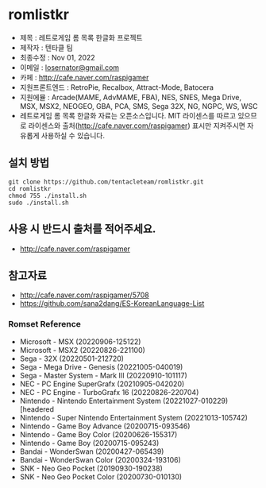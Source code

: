 # romlistkr

* 제목 : 레트로게임 롬 목록 한글화 프로젝트
* 제작자 : 텐타클 팀
* 최종수정 : Nov 01, 2022
* 이메일 : losernator@gmail.com
* 카페 : http://cafe.naver.com/raspigamer
* 지원프론트엔드 : RetroPie, Recalbox, Attract-Mode, Batocera
* 지원에뮬 : Arcade(MAME, AdvMAME, FBA), NES, SNES, Mega Drive, MSX, MSX2, NEOGEO, GBA, PCA, SMS, Sega 32X, NG, NGPC, WS, WSC
* 레트로게임 롬 목록 한글화 자료는 오픈소스입니다. MIT 라이센스를 따르고 있으므로 라이센스와 출처(http://cafe.naver.com/raspigamer) 표시만 지켜주시면 자유롭게 사용하실 수 있습니다.

## 설치 방법
<pre><code>git clone https://github.com/tentacleteam/romlistkr.git
cd romlistkr
chmod 755 ./install.sh
sudo ./install.sh</code></pre>

## 사용 시 반드시 출처를 적어주세요.
* http://cafe.naver.com/raspigamer

## 참고자료
* http://cafe.naver.com/raspigamer/5708
* https://github.com/sana2dang/ES-KoreanLanguage-List


### Romset Reference
* Microsoft - MSX (20220906-125122)
* Microsoft - MSX2 (20220826-221100)
* Sega - 32X (20220501-212720)
* Sega - Mega Drive - Genesis (20221005-040019)
* Sega - Master System - Mark III (20220910-101117)
* NEC - PC Engine SuperGrafx (20210905-042020)
* NEC - PC Engine - TurboGrafx 16 (20220826-220704)
* Nintendo - Nintendo Entertainment System (20221027-010229) [headered
* Nintendo - Super Nintendo Entertainment System (20221013-105742)
* Nintendo - Game Boy Advance (20200715-093546)
* Nintendo - Game Boy Color (20200626-155317)
* Nintendo - Game Boy (20200715-095243)
* Bandai - WonderSwan (20200427-065439)
* Bandai - WonderSwan Color (20200324-193106)
* SNK - Neo Geo Pocket (20190930-190238)
* SNK - Neo Geo Pocket Color (20200730-010130)
